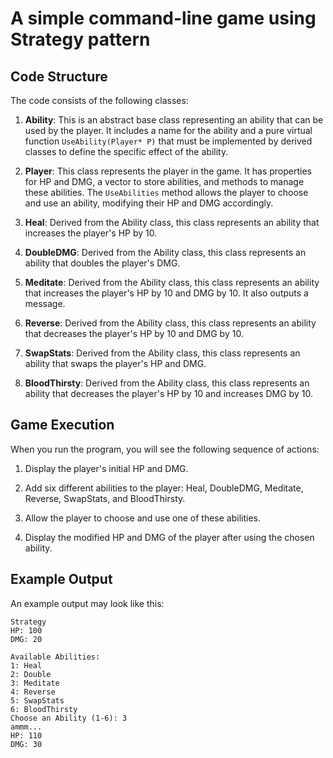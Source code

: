 # A simple command-line game using Strategy pattern


## Code Structure

The code consists of the following classes:

1. **Ability**: This is an abstract base class representing an ability that can be used by the player. It includes a name for the ability and a pure virtual function `UseAbility(Player* P)` that must be implemented by derived classes to define the specific effect of the ability.

2. **Player**: This class represents the player in the game. It has properties for HP and DMG, a vector to store abilities, and methods to manage these abilities. The `UseAbilities` method allows the player to choose and use an ability, modifying their HP and DMG accordingly.

3. **Heal**: Derived from the Ability class, this class represents an ability that increases the player's HP by 10.

4. **DoubleDMG**: Derived from the Ability class, this class represents an ability that doubles the player's DMG.

5. **Meditate**: Derived from the Ability class, this class represents an ability that increases the player's HP by 10 and DMG by 10. It also outputs a message.

6. **Reverse**: Derived from the Ability class, this class represents an ability that decreases the player's HP by 10 and DMG by 10.

7. **SwapStats**: Derived from the Ability class, this class represents an ability that swaps the player's HP and DMG.

8. **BloodThirsty**: Derived from the Ability class, this class represents an ability that decreases the player's HP by 10 and increases DMG by 10.



## Game Execution

When you run the program, you will see the following sequence of actions:

1. Display the player's initial HP and DMG.

2. Add six different abilities to the player: Heal, DoubleDMG, Meditate, Reverse, SwapStats, and BloodThirsty.

3. Allow the player to choose and use one of these abilities.

4. Display the modified HP and DMG of the player after using the chosen ability.

## Example Output

An example output may look like this:

```
Strategy
HP: 100
DMG: 20

Available Abilities:
1: Heal
2: Double
3: Meditate
4: Reverse
5: SwapStats
6: BloodThirsty
Choose an Ability (1-6): 3
ammm...
HP: 110
DMG: 30
```
